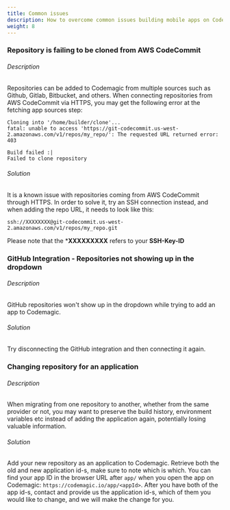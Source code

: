 ```yaml
---
title: Common issues
description: How to overcome common issues building mobile apps on Codemagic
weight: 8
---
```


### Repository is failing to be cloned from AWS CodeCommit

###### Description
Repositories can be added to Codemagic from multiple sources such as Github, Gitlab, Bitbucket, and others. When connecting repositories from AWS CodeCommit via HTTPS, you may get the following error at the fetching app sources step:

```
Cloning into '/home/builder/clone'...
fatal: unable to access 'https://git-codecommit.us-west-2.amazonaws.com/v1/repos/my_repo/': The requested URL returned error: 403

Build failed :|
Failed to clone repository
```

###### Solution

It is a known issue with repositories coming from AWS CodeCommit through HTTPS. In order to solve it, try an SSH connection instead, and when adding the repo URL, it needs to look like this:

```
ssh://XXXXXXXX@git-codecommit.us-west-2.amazonaws.com/v1/repos/my_repo.git
```

Please note that the ***XXXXXXXXX** refers to your **SSH-Key-ID**


### GitHub Integration - Repositories not showing up in the dropdown

###### Description

GitHub repositories won't show up in the dropdown while trying to add an app to Codemagic.

###### Solution
Try disconnecting the GitHub integration and then connecting it again.

### Changing repository for an application

###### Description
When migrating from one repository to another, whether from the same provider or not, you may want to preserve the build history, environment variables etc instead of adding the application again, potentially losing valuable information.

###### Solution
Add your new repository as an application to Codemagic. Retrieve both the old and new application id-s, make sure to note which is which. You can find your app ID in the browser URL after ``app/`` when you open the app on Codemagic: ``https://codemagic.io/app/<appId>``. After you have both of the app id-s, contact and provide us the application id-s, which of them you would like to change, and we will make the change for you.


